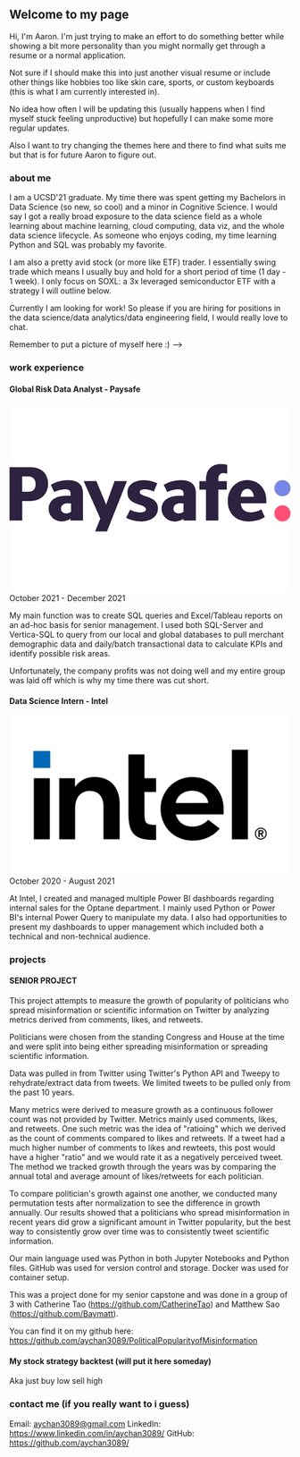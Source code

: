 ## Welcome to my page

Hi, I'm Aaron. I'm just trying to make an effort to do something better while showing a bit more personality than you might normally get through a resume or a normal application. 

Not sure if I should make this into just another visual resume or include other things like hobbies too like skin care, sports, or custom keyboards (this is what I am currently interested in).

No idea how often I will be updating this (usually happens when I find myself stuck feeling unproductive) but hopefully I can make some more regular updates. 

Also I want to try changing the themes here and there to find what suits me but that is for future Aaron to figure out. 

### about me

I am a UCSD'21 graduate. My time there was spent getting my Bachelors in Data Science (so new, so cool) and a minor in Cognitive Science. I would say I got a really broad exposure to the data science field as a whole learning about machine learning, cloud computing, data viz, and the whole data science lifecycle. As someone who enjoys coding, my time learning Python and SQL was probably my favorite. 

I am also a pretty avid stock (or more like ETF) trader. I essentially swing trade which means I usually buy and hold for a short period of time (1 day - 1 week). I only focus on SOXL: a 3x leveraged semiconductor ETF with a strategy I will outline below.  

Currently I am looking for work! So please if you are hiring for positions in the data science/data analytics/data engineering field, I would really love to chat. 

Remember to put a picture of myself here :) --> 

### work experience 

#### Global Risk Data Analyst - Paysafe 
![Paysafe logo](img/paysafe-logo.png)
October 2021 - December 2021

My main function was to create SQL queries and Excel/Tableau reports on an ad-hoc basis for senior management. I used both SQL-Server and Vertica-SQL to query from our local and global databases to pull merchant demographic data and daily/batch transactional data to calculate KPIs and identify possible risk areas. 

Unfortunately, the company profits was not doing well and my entire group was laid off which is why my time there was cut short. 

#### Data Science Intern - Intel
![Intel Logo](img/Intel-logo.png)
October 2020 - August 2021

At Intel, I created and managed multiple Power BI dashboards regarding internal sales for the Optane department. I mainly used Python or Power BI's internal Power Query to manipulate my data. I also had opportunities to present my dashboards to upper management which included both a technical and non-technical audience. 

### projects

#### SENIOR PROJECT 
This project attempts to measure the growth of popularity of politicians who spread misinformation or scientific information on Twitter by analyzing metrics derived from comments, likes, and retweets. 

Politicians were chosen from the standing Congress and House at the time and were split into being either spreading misinformation or spreading scientific information. 

Data was pulled in from Twitter using Twitter's Python API and Tweepy to rehydrate/extract data from tweets. We limited tweets to be pulled only from the past 10 years. 

Many metrics were derived to measure growth as a continuous follower count was not provided by Twitter. Metrics mainly used comments, likes, and retweets. One such metric was the idea of "ratioing" which we derived as the count of comments compared to likes and retweets. If a tweet had a much higher number of comments to likes and rewteets, this post would have a higher "ratio" and we would rate it as a negatively perceived tweet. The method we tracked growth through the years was by comparing the annual total and average amount of likes/retweets for each politician. 

To compare politician's growth against one another, we conducted many permutation tests after normalization to see the difference in growth annually. Our results showed that a politicians who spread misinformation in recent years did grow a significant amount in Twitter popularity, but the best way to consistently grow over time was to consistently tweet scientific information. 

Our main language used was Python in both Jupyter Notebooks and Python files. GitHub was used for version control and storage. Docker was used for container setup.

This was a project done for my senior capstone and was done in a group of 3 with Catherine Tao (https://github.com/CatherineTao) and Matthew Sao (https://github.com/Baymatt). 

You can find it on my github here: https://github.com/aychan3089/PoliticalPopularityofMisinformation


#### My stock strategy backtest (will put it here someday)
Aka just buy low sell high  


### contact me (if you really want to i guess)

Email: aychan3089@gmail.com
LinkedIn: https://www.linkedin.com/in/aychan3089/ 
GitHub: https://github.com/aychan3089/